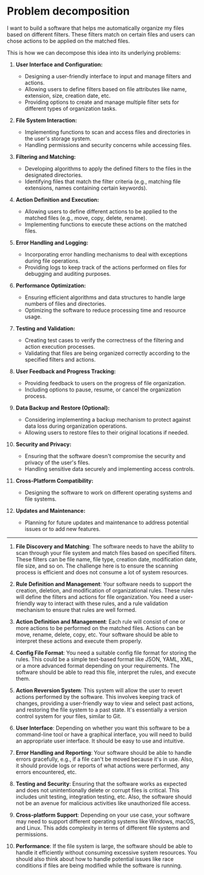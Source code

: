 # Problem decomposition

I want to build a software that helps me automatically organize my files based
on different filters. These filters match on certain files and users can chose
actions to be applied on the matched files.

This is how we can decompose this idea into its underlying problems:

1. **User Interface and Configuration:**
   - Designing a user-friendly interface to input and manage filters and
     actions.
   - Allowing users to define filters based on file attributes like name,
     extension, size, creation date, etc.
   - Providing options to create and manage multiple filter sets for different
     types of organization tasks.

2. **File System Interaction:**
   - Implementing functions to scan and access files and directories in the
     user's storage system.
   - Handling permissions and security concerns while accessing files.

3. **Filtering and Matching:**
   - Developing algorithms to apply the defined filters to the files in the
     designated directories.
   - Identifying files that match the filter criteria (e.g., matching file
     extensions, names containing certain keywords).

4. **Action Definition and Execution:**
   - Allowing users to define different actions to be applied to the matched
     files (e.g., move, copy, delete, rename).
   - Implementing functions to execute these actions on the matched files.

5. **Error Handling and Logging:**
   - Incorporating error handling mechanisms to deal with exceptions during file
     operations.
   - Providing logs to keep track of the actions performed on files for
     debugging and auditing purposes.

6. **Performance Optimization:**
   - Ensuring efficient algorithms and data structures to handle large numbers
     of files and directories.
   - Optimizing the software to reduce processing time and resource usage.

7. **Testing and Validation:**
   - Creating test cases to verify the correctness of the filtering and action
     execution processes.
   - Validating that files are being organized correctly according to the
     specified filters and actions.

8. **User Feedback and Progress Tracking:**
   - Providing feedback to users on the progress of file organization.
   - Including options to pause, resume, or cancel the organization process.

9. **Data Backup and Restore (Optional):**
   - Considering implementing a backup mechanism to protect against data loss
     during organization operations.
   - Allowing users to restore files to their original locations if needed.

10. **Security and Privacy:**
    - Ensuring that the software doesn't compromise the security and privacy of
      the user's files.
    - Handling sensitive data securely and implementing access controls.

11. **Cross-Platform Compatibility:**
    - Designing the software to work on different operating systems and file
      systems.

12. **Updates and Maintenance:**
    - Planning for future updates and maintenance to address potential issues or
      to add new features.

---

1. **File Discovery and Matching**: The software needs to have the ability to
   scan through your file system and match files based on specified filters.
   These filters can be file name, file type, creation date, modification date,
   file size, and so on. The challenge here is to ensure the scanning process is
   efficient and does not consume a lot of system resources.

2. **Rule Definition and Management**: Your software needs to support the
   creation, deletion, and modification of organizational rules. These rules
   will define the filters and actions for file organization. You need a
   user-friendly way to interact with these rules, and a rule validation
   mechanism to ensure that rules are well formed.

3. **Action Definition and Management**: Each rule will consist of one or more
   actions to be performed on the matched files. Actions can be move, rename,
   delete, copy, etc. Your software should be able to interpret these actions
   and execute them properly.

4. **Config File Format**: You need a suitable config file format for storing
   the rules. This could be a simple text-based format like JSON, YAML, XML, or
   a more advanced format depending on your requirements. The software should be
   able to read this file, interpret the rules, and execute them.

5. **Action Reversion System**: This system will allow the user to revert
   actions performed by the software. This involves keeping track of changes,
   providing a user-friendly way to view and select past actions, and restoring
   the file system to a past state. It's essentially a version control system
   for your files, similar to Git.

6. **User Interface**: Depending on whether you want this software to be a
   command-line tool or have a graphical interface, you will need to build an
   appropriate user interface. It should be easy to use and intuitive.

7. **Error Handling and Reporting**: Your software should be able to handle
   errors gracefully, e.g., if a file can't be moved because it's in use. Also,
   it should provide logs or reports of what actions were performed, any errors
   encountered, etc.

8. **Testing and Security**: Ensuring that the software works as expected and
   does not unintentionally delete or corrupt files is critical. This includes
   unit testing, integration testing, etc. Also, the software should not be an
   avenue for malicious activities like unauthorized file access.

9. **Cross-platform Support**: Depending on your use case, your software may
   need to support different operating systems like Windows, macOS, and Linux.
   This adds complexity in terms of different file systems and permissions.

10. **Performance**: If the file system is large, the software should be able to
    handle it efficiently without consuming excessive system resources. You
    should also think about how to handle potential issues like race conditions
    if files are being modified while the software is running.
